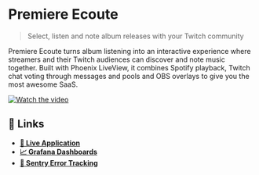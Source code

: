 # Premiere Ecoute

> Select, listen and note album releases with your Twitch community

Premiere Ecoute turns album listening into an interactive experience where streamers and their Twitch audiences can discover and note music together. Built with Phoenix LiveView, it combines Spotify playback, Twitch chat voting through messages and pools and OBS overlays to give you the most awesome SaaS.

[![Watch the video](https://img.youtube.com/vi/RecB_ZMGjFE/hqdefault.jpg)](https://youtu.be/nTQUwghvy5Q)


## 🔗 Links

- [**🚀 Live Application**](https://premiere-ecoute.fly.dev)
- [**📈 Grafana Dashboards**](https://fly-metrics.net/d/fly-app/fly-app?orgId=140881)
- [**🐛 Sentry Error Tracking**](https://maxime-janvier.sentry.io/insights/projects/premiere-ecoute/?project=4509617392975872)